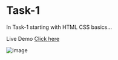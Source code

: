 # Task-1

In Task-1 starting with HTML CSS basics...

Live Demo [Click here]()

![image](https://user-images.githubusercontent.com/81670997/175800878-c4bf4084-46f4-4618-a93b-d692ee296e54.png)


